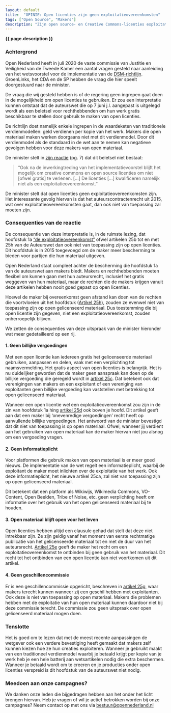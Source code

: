```yaml
---
layout: default
title:  "OPINIE: Open licenties zijn geen exploitatieovereenkomsten"
tags: ["Open Source", "Makers"]
description: "Zijn open source- en Creative Commons-licenties exploitatie-overeenkomsten in de zin van de auteurswet? Niet als je het aan minister Dekker voor Rechtsbescherming vraagt. Hiermee bevestigt de minister dat het auteurscontractenrecht uit 2015 niet van toepassing is op open materiaal. Dit heeft positieve gevolgen voor de rechtszekerheid van open licenties. In deze opinie lees je onze analyse en de consequenties van deze stelling."
---
```

**{{ page.description }}**

### Achtergrond

Open Nederland heeft in juli 2020 de vaste commissie van Justitie en Veiligheid van de Tweede Kamer een aantal vragen gesteld naar aanleiding van het wetsvoorstel voor de implementatie van de [DSM-richtlijn](https://eur-lex.europa.eu/legal-content/NL/TXT/PDF/?uri=CELEX:32019L0790&from=PL). GroenLinks, het CDA en de SP hebben de vraag die hier speelt doorgestuurd naar de minister. 

De vraag die wij gesteld hebben is of de regering geen ingrepen gaat doen in de mogelijkheid om open licenties te gebruiken. Er zou een interpretatie kunnen ontstaat dat de auteurswet die op 7 juni j.l. aangepast is uitgelegd wordt als een beletsel voor rechthebbenden om hun werk gratis beschikbaar te stellen door gebruik te maken van open licenties.

De richtlijn doet namelijk enkele ingrepen in de waardeketen van traditionele verdienmodellen: geld verdienen per kopie van het werk. Makers die open materiaal maken werken doorgaans niet met dit verdienmodel. Door dit verdienmodel als de standaard in de wet aan te nemen kan negatieve gevolgen hebben voor deze makers van open materiaal.

De minister stelt in [zijn reactie](https://www.tweedekamer.nl/kamerstukken/detail?id=2020Z18144&did=2020D39213) (pg. 7) dat dit beletsel niet bestaat:

> “Ook na de inwerkingtreding van het implementatievoorstel blijft het mogelijk om creative commons en open source licenties om niet [ofwel gratis] te verlenen. […] De licenties […] kwalificeren namelijk niet als een exploitatieovereenkomst.”

De minister stelt dat open licenties geen exploitatieovereenkomsten zijn. Het interessante gevolg hiervan is dat het auteurscontractenrecht uit 2015, wat over exploitatieovereenkomsten gaat, dan ook niet van toepassing zal moeten zijn.

### Consequenties van de reactie

De consequentie van deze interpretatie is, in de ruimste lezing, dat hoofdstuk 1a [“de exploitatieovereenkomst”](https://wetten.overheid.nl/BWBR0001886/2018-10-11/#HoofdstukIa) ofwel artikelen 25b tot en met 25h van de Auteurswet dan ook niet van toepassing zijn op open licenties. Dit hoofdstuk is in 2015 toegevoegd om de maker meer bescherming te bieden voor partijen die hun materiaal uitgeven.

Open Nederland staat compleet achter de bescherming die hoofdstuk 1a van de auteurswet aan makers biedt. Makers en rechthebbenden moeten flexibel om kunnen gaan met hun auteursrecht, inclusief het gratis weggeven van hun materiaal, maar de rechten die de makers krijgen vanuit deze artikelen hebben nooit goed gepast op open licenties.

Hoewel de maker bij overeenkomst geen afstand kan doen van de rechten die voortvloeien uit het hoofdstuk ([Artikel 25h](https://wetten.overheid.nl/BWBR0001886/2018-10-11/#HoofdstukIa_Artikel25h)), zouden ze evenwel niet van toepassing zijn op open gelicenseerd materiaal. Dus toestemming die bij open licentie zijn gegeven, niet een exploitatieovereenkomst, zouden onherroepelijk blijven.

We zetten de consequenties van deze uitspraak van de minister hieronder wat meer gedetailleerd op een rij.

#### 1. Geen billijke vergoedingen

Met een open licentie kan iedereen gratis het gelicenseerde materiaal gebruiken, aanpassen en delen, vaak met een verplichting tot naamsvermelding. Het gratis aspect van open licenties is belangrijk. Het is nu duidelijker geworden dat de maker geen aanspraak kan doen op de billijke vergoeding die geregeld wordt in [artikel 25c](https://wetten.overheid.nl/BWBR0001886/2018-10-11/#HoofdstukIa_Artikel25c). Dat betekent ook dat verenigingen van makers en een exploitant of een vereniging van exploitanten geen billijke vergoeding kan vaststellen met betrekking tot open gelicenseerd materiaal. 

Wanneer een open licentie wel een exploitatieovereenkomst zou zijn in de zin van hoofdstuk 1a hing [artikel 25d](https://wetten.overheid.nl/BWBR0001886/2018-10-11/#HoofdstukIa_Artikel25d) ook boven je hoofd. Dit artikel geeft aan dat een maker bij ‘onevenredige vergoedingen’ recht heeft op aanvullende billijke vergoedingen. Het antwoord van de minister bevestigd dat dit niet van toepassing is op open materiaal. Ofwel, wanneer jij verdient aan het gebruiken van open materiaal kan de maker hiervan niet jou alsnog om een vergoeding vragen.

#### 2. Geen informatieplicht

Voor platformen die gebruik maken van open materiaal is er meer goed nieuws. De implementatie van de wet regelt een informatieplicht, waarbij de exploitant de maker moet inlichten over de exploitatie van het werk. Ook deze informatieplicht, het nieuwe artikel 25ca, zal niet van toepassing zijn op open gelicenseerd materiaal.

Dit betekent dat een platform als Wikiwijs, Wikimedia Commons, VO-Content, Open Beelden, Tribe of Noise, etc. geen verplichting heeft om informatie over het gebruik van het open gelicenseerd materiaal bij te houden.

#### 3. Open materiaal blijft open voor het leven

Open licenties hebben altijd een clausule gehad dat stelt dat deze niet intrekbaar zijn. Ze zijn geldig vanaf het moment van eerste rechtmatige publicatie van het gelicenseerde materiaal tot en met de duur van het auteursrecht. [Artikel 25e](https://wetten.overheid.nl/BWBR0001886/2018-10-11/#HoofdstukIa_Artikel25e) geeft de maker het recht om een exploitatieovereenkomst te ontbinden bij geen gebruik van het materiaal. Dit recht tot het ontbinden van een open licentie kan niet voortkomen uit dit artikel. 

#### 4. Geen geschillencommissie

Er is een geschillencommissie opgericht, beschreven in [artikel 25g](https://wetten.overheid.nl/BWBR0001886/2018-10-11/#HoofdstukIa_Artikel25g), waar makers terecht kunnen wanneer zij een geschil hebben met exploitanten. Ook deze is niet van toepassing op open materiaal. Makers die problemen hebben met de exploitatie van hun open materiaal kunnen daardoor niet bij deze commissie terecht. De commissie zou geen uitspraak over open gelicenseerd materiaal mogen doen.

### Tenslotte

Het is goed om te lezen dat met de meest recente aanpassingen de wetgever ook een verdere bevestiging heeft gemaakt dat makers zelf kunnen kiezen hoe ze hun creaties exploiteren. Wanneer je gebruikt maakt van een traditioneel verdienmodel waarbij je betaald krijgt per kopie van je werk heb je een hele batterij aan wetsartikelen nodig die extra beschermen. Wanneer je betaald wordt om te creeren en je producties onder open licenties verspreid is dit hoofdstuk van de auteurswet niet nodig.  

### Meedoen aan onze campagnes?

We danken onze leden die bijgedragen hebben aan het onder het licht brengen hiervan. Heb je vragen of wil je actief betrokken worden bij onze campagnes? Neem contact op met ons via [bestuur@opennederland.nl](mailto:bestuur@opennederland.nl)